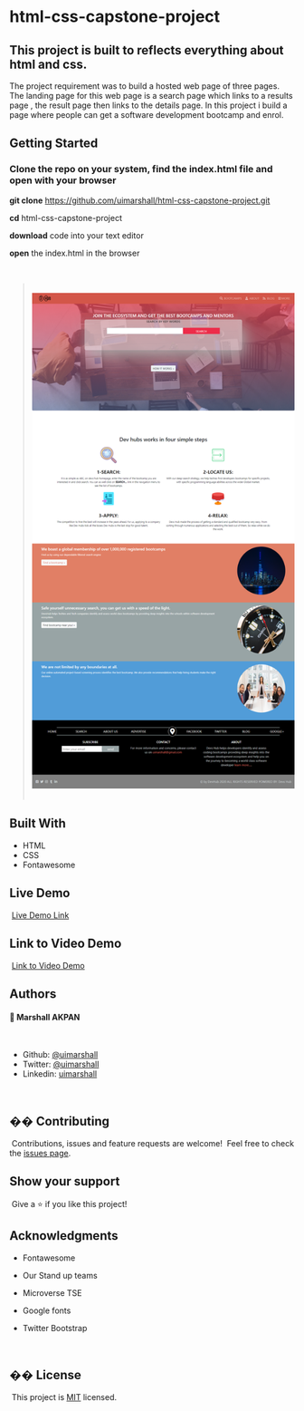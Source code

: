 # html-css-capstone-project

## This project is built to reflects everything about html and css.

The project requirement was to build a hosted web page of three pages. The landing page for this web page is a search page which links to a results page , the result page then links to the details page. In this project i build a page where people can get a software development bootcamp and enrol.

## Getting Started

### Clone the repo on your system, find the index.html file and open with your browser

**git clone** https://github.com/uimarshall/html-css-capstone-project.git

**cd** html-css-capstone-project

**download** code into your text editor

**open** the index.html in the browser

​
​

> ​
> ![screenshot](./images/devs-hub.png)
> ​

## Built With

- HTML
- CSS
- Fontawesome
  ​

## Live Demo

​
[Live Demo Link](https://rawcdn.githack.com/uimarshall/html-css-capstone-project/990267e892e18c6bc0c6164a1f632183ba7c8713/index.html#main)

## Link to Video Demo

​
[Link to Video Demo](https://www.loom.com/share/45d54cee22704f74bdaa6ee184f6217a)
​

## Authors

#### 👤 **Marshall AKPAN**

​

- Github: [@uimarshall](https://github.com/uimarshall)
- Twitter: [@uimarshall](https://twitter.com/uimarshall)
- Linkedin: [uimarshall](https://www.linkedin.com/in/marshall-akpan-19745526/)

​

## �� Contributing

​
Contributions, issues and feature requests are welcome!
​
Feel free to check the [issues page](https://github.com/uimarshall/html-css-capstone-project/issues).
​

## Show your support

​
Give a ⭐️ if you like this project!
​

## Acknowledgments

- Fontawesome
- Our Stand up teams
- Microverse TSE
- Google fonts
- Twitter Bootstrap

  ​

## �� License

​
This project is [MIT](lic.url) licensed.
